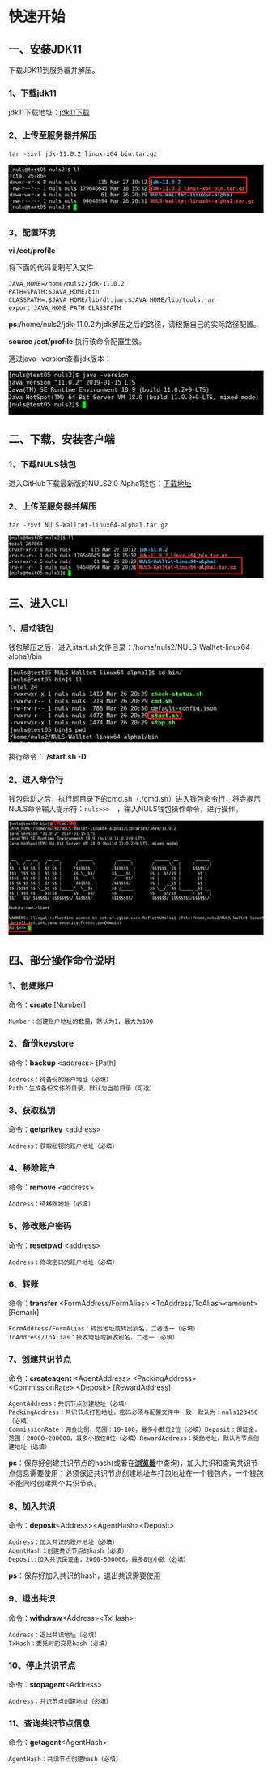 # 快速开始

## 一、安装JDK11

下载JDK11到服务器并解压。

### 1、下载jdk11

jdk11下载地址：[jdk11下载](https://www.oracle.com/technetwork/java/javase/downloads/jdk11-downloads-5066655.html)

### 2、上传至服务器并解压

```
tar -zxvf jdk-11.0.2_linux-x64_bin.tar.gz
```

![20190327142342](./quickStart/20190327142342.png)

### 3、配置环境

**vi /ect/profile**

将下面的代码复制写入文件

```
JAVA_HOME=/home/nuls2/jdk-11.0.2
PATH=$PATH:$JAVA_HOME/bin
CLASSPATH=:$JAVA_HOME/lib/dt.jar:$JAVA_HOME/lib/tools.jar
export JAVA_HOME PATH CLASSPATH	
```

**ps**:/home/nuls2/jdk-11.0.2为jdk解压之后的路径，请根据自己的实际路径配置。

**source /ect/profile** 执行该命令配置生效。

通过java -version查看jdk版本：

![20190327143435](./quickStart/20190327143435.png)

## 二、下载、安装客户端

### 1、下载NULS钱包

进入GitHub下载最新版的NULS2.0 Alpha1钱包：[下载地址](https://github.com/nuls-io/nuls_2.0/releases)

### 2、上传至服务器并解压

```
tar -zxvf NULS-Walltet-linux64-alpha1.tar.gz
```

![20190327144549](./quickStart/20190327144549.png)

## 三、进入CLI

### 1、启动钱包

钱包解压之后，进入start.sh文件目录：/home/nuls2/NULS-Walltet-linux64-alpha1/bin

![20190327150757](./quickStart/20190327150757.png)

执行命令：**./start.sh -D** 

### 2、进入命令行

钱包启动之后，执行同目录下的cmd.sh（./cmd.sh）进入钱包命令行，将会提示NULS命令输入提示符：`nuls>>>  `，输入NULS钱包操作命令，进行操作。

![20190327223858](./quickStart/20190327223858.png)

## 四、部分操作命令说明

### 1、创建账户

命令：**create** [Number]

```
Number：创建账户地址的数量，默认为1，最大为100
```


### 2、备份keystore

命令：**backup** &lt;address&gt;  [Path]
  
```
Address：待备份的账户地址（必填）
Path：生成备份文件的目录，默认为当前目录（可选）
```

### 3、获取私钥

命令：**getprikey** &lt;address&gt;

```
Address：获取私钥的账户地址（必填）
```

### 4、移除账户

命令：**remove** &lt;address&gt;

```
Address：待移除地址（必填）
```

### 5、修改账户密码

命令：**resetpwd** &lt;address&gt;

```
Address：修改密码的账户地址（必填）
```

### 6、转账

命令：**transfer** &lt;FormAddress/FormAlias&gt; &lt;ToAddress/ToAlias&gt;&lt;amount&gt; [Remark]

```
FormAddress/FormAlias：转出地址或转出别名，二者选一（必填）
ToAddress/ToAlias：接收地址或接收别名，二选一（必填）
```

### 7、创建共识节点

命令：**createagent** &lt;AgentAddress&gt; &lt;PackingAddress&gt; &lt;CommissionRate&gt; &lt;Deposit&gt; [RewardAddress]

```
AgentAddress：共识节点创建地址（必填）
PackingAddress：共识节点打包地址，密码必须与配置文件中一致，默认为：nuls123456（必填）
CommissionRate：佣金比例，范围：10-100，最多小数位2位（必填）Deposit：保证金，范围：20000-200000，最多小数位8位（必填）RewardAddress：奖励地址，默认为节点创建地址（选填）
```

**ps**：保存好创建共识节点的hash(或者在[**浏览器**](http://alpha.nulscan.io)中查询)，加入共识和查询共识节点信息需要使用；必须保证共识节点创建地址与打包地址在一个钱包内，一个钱包不能同时创建两个共识节点。

### 8、加入共识

命令：**deposit**&lt;Address&gt;&lt;AgentHash&gt;&lt;Deposit&gt;

```
Address：加入共识的账户地址（必填）
AgentHash：创建共识节点的hash（必填）
Deposit:加入共识保证金，2000-500000，最多8位小数（必填）
```

**ps**：保存好加入共识的hash，退出共识需要使用

### 9、退出共识

命令：**withdraw**&lt;Address&gt;&lt;TxHash&gt;

```
Address：退出共识地址（必填）
TxHash：委托时的交易hash（必填）
```

### 10、停止共识节点

命令：**stopagent**&lt;Address&gt;

```
Address：共识节点创建地址（必填）
```

### 11、查询共识节点信息

命令：**getagent**&lt;AgentHash&gt; 

```
AgentHash：共识节点创建hash（必填）
```







